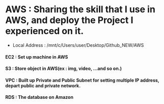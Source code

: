 # AWS : Sharing the skill that I use in AWS, and deploy the Project I experienced on it.

- Local Address : /mnt/c/Users/user/Desktop/Github_NEW/AWS

#### EC2 : Set up machine in AWS <br>

#### S3 : Store object in AWS(ex : img, video, ...and so on.)

#### VPC : Built up Private and Public Subnet for setting multiple IP address, depart public and private network.

#### RDS : The database on Amazon
